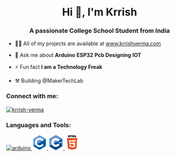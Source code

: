 <h1 align="center">Hi 👋, I'm Krrish</h1>
<h3 align="center">A passionate College School Student from India</h3>

- 👨‍💻 All of my projects are available at www.krrishverma.com

- 💬 Ask me about **Arduino**  **ESP32**  **Pcb Designing**  **IOT**

- ⚡ Fun fact **I am a Technology Freak**

- ⚒️ Building @MakerTechLab

<h3 align="left">Connect with me:</h3>
<p align="left">
<a href="https://linkedin.com/in/krrish-verma" target="blank"><img align="center" src="https://raw.githubusercontent.com/rahuldkjain/github-profile-readme-generator/master/src/images/icons/Social/linked-in-alt.svg" alt="krrish-verma" height="30" width="40" /></a>
</p>

<h3 align="left">Languages and Tools:</h3>
<p align="left"> <a href="https://www.arduino.cc/" target="_blank" rel="noreferrer"> <img src="https://cdn.worldvectorlogo.com/logos/arduino-1.svg" alt="arduino" width="40" height="40"/> </a> <a href="https://www.cprogramming.com/" target="_blank" rel="noreferrer"> <img src="https://raw.githubusercontent.com/devicons/devicon/master/icons/c/c-original.svg" alt="c" width="40" height="40"/> </a> <a href="https://www.w3schools.com/cpp/" target="_blank" rel="noreferrer"> <img src="https://raw.githubusercontent.com/devicons/devicon/master/icons/cplusplus/cplusplus-original.svg" alt="cplusplus" width="40" height="40"/> </a> <a href="https://www.w3.org/html/" target="_blank" rel="noreferrer"> <img src="https://raw.githubusercontent.com/devicons/devicon/master/icons/html5/html5-original-wordmark.svg" alt="html5" width="40" height="40"/> </a> </p>
